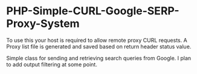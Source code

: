 PHP-Simple-CURL-Google-SERP-Proxy-System
========================================

To use this your host is required to allow remote proxy CURL requests. A Proxy list file is generated and saved based on return header status value.

Simple class for sending and retrieving search queries from Google. I plan to add output filtering at some point.
